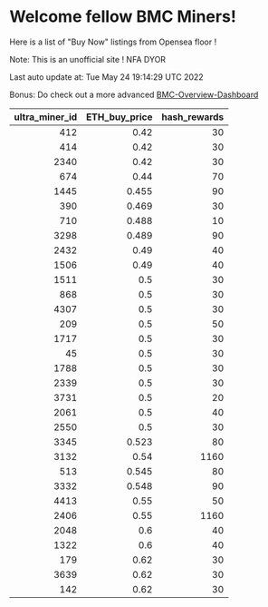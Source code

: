 # Welcome fellow BMC Miners!
Here is a list of "Buy Now" listings from Opensea floor !

Note: This is an unofficial site ! NFA DYOR

Last auto update at: Tue May 24 19:14:29 UTC 2022

Bonus: Do check out a more advanced [BMC-Overview-Dashboard](https://dune.com/defifunk/BMC-Overview-Dashboard)


|   ultra_miner_id |   ETH_buy_price |   hash_rewards |
|-----------------:|----------------:|---------------:|
|              412 |           0.42  |             30 |
|              414 |           0.42  |             30 |
|             2340 |           0.42  |             30 |
|              674 |           0.44  |             70 |
|             1445 |           0.455 |             90 |
|              390 |           0.469 |             30 |
|              710 |           0.488 |             10 |
|             3298 |           0.489 |             90 |
|             2432 |           0.49  |             40 |
|             1506 |           0.49  |             40 |
|             1511 |           0.5   |             30 |
|              868 |           0.5   |             30 |
|             4307 |           0.5   |             30 |
|              209 |           0.5   |             50 |
|             1717 |           0.5   |             30 |
|               45 |           0.5   |             30 |
|             1788 |           0.5   |             30 |
|             2339 |           0.5   |             30 |
|             3731 |           0.5   |             20 |
|             2061 |           0.5   |             40 |
|             2550 |           0.5   |             30 |
|             3345 |           0.523 |             80 |
|             3132 |           0.54  |           1160 |
|              513 |           0.545 |             80 |
|             3332 |           0.548 |             90 |
|             4413 |           0.55  |             50 |
|             2406 |           0.55  |           1160 |
|             2048 |           0.6   |             40 |
|             1322 |           0.6   |             40 |
|              179 |           0.62  |             30 |
|             3639 |           0.62  |             30 |
|              142 |           0.62  |             30 |